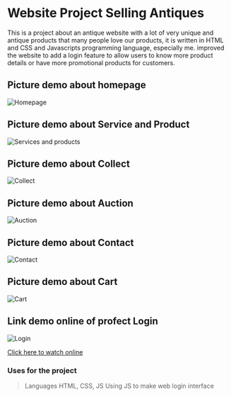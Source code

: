 # Website Project Selling Antiques
This is a project about an antique website with a lot of very unique and antique products that many people love our products, it is written in HTML and CSS and Javascripts programming language, especially me. improved the website to add a login feature to allow users to know more product details or have more promotional products for customers.
## Picture demo about homepage
![Homepage](https://drive.google.com/file/d/1_mDiqEd5Y7cIfwnsaUw7-IaNCHywsCO8/view?usp=sharing)
## Picture demo about Service and Product
![Services and products](https://drive.google.com/file/d/1NlcBWnsQQo6ENMrgYquZqWkIfYbQu58i/view?usp=sharing)
## Picture demo about Collect
![Collect](https://drive.google.com/file/d/1E_bqrvVPzE4dcV5k7l-RarQrXE53Jwrd/view?usp=sharing)
## Picture demo about Auction
![Auction](https://drive.google.com/file/d/1CKx4qQ_Cx6nq0-dezP3gja23SrfaBPir/view?usp=sharing)
## Picture demo about Contact
![Contact](https://drive.google.com/file/d/1s6vaRVTfPJdywAy5NS4yjBQP-Z1u9LvC/view?usp=sharing)
## Picture demo about Cart
![Cart](https://drive.google.com/file/d/1pgF7WUuZLElgPj9hLy_-DKvtdSg5ucli/view?usp=sharing)
## Link demo online of profect Login
![Login](https://drive.google.com/file/d/1BRUEmNWqedbhl41QNPYcOQ8SFfeoS8Uf/view?usp=sharing)

[Click here to watch online]()

### Uses for the project
> Languages HTML, CSS, JS
> Using JS to make web login interface
